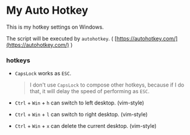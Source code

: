 # My Auto Hotkey

This is my hotkey settings on Windows.

The script will be executed by `autohotkey`. ( [https://autohotkey.com/](https://autohotkey.com/) )

### hotkeys

- `CapsLock` works as `ESC`.

  > I don't use `CapsLock` to compose other hotkeys, because if I do that, it will delay the speed of performing as `ESC`.

- `Ctrl` + `Win` + `h` can switch to left desktop. (vim-style)

- `Ctrl` + `Win` + `l` can switch to right desktop. (vim-style)

- `Ctrl` + `Win` + `x` can delete the current desktop. (vim-style)